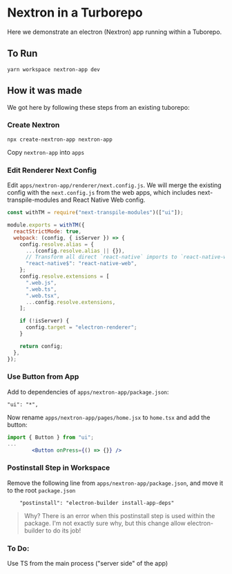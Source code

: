# Nextron in a Turborepo

Here we demonstrate an electron (Nextron) app running within a Tuborepo.

## To Run

`yarn workspace nextron-app dev`

## How it was made

We got here by following these steps from an existing tuborepo:

### Create Nextron

```
npx create-nextron-app nextron-app
```

Copy `nextron-app` into `apps`

### Edit Renderer Next Config

Edit `apps/nextron-app/renderer/next.config.js`. We will merge the existing config with the `next.config.js` from the web apps, which includes next-transpile-modules and React Native Web config.

```js
const withTM = require("next-transpile-modules")(["ui"]);

module.exports = withTM({
  reactStrictMode: true,
  webpack: (config, { isServer }) => {
    config.resolve.alias = {
      ...(config.resolve.alias || {}),
      // Transform all direct `react-native` imports to `react-native-web`
      "react-native$": "react-native-web",
    };
    config.resolve.extensions = [
      ".web.js",
      ".web.ts",
      ".web.tsx",
      ...config.resolve.extensions,
    ];

    if (!isServer) {
      config.target = "electron-renderer";
    }

    return config;
  },
});
```

### Use Button from App

Add to dependencies of `apps/nextron-app/package.json`:

```
"ui": "*",
```

Now rename `apps/nextron-app/pages/home.jsx` to `home.tsx` and add the button:

```jsx
import { Button } from "ui";
...
        <Button onPress={() => {}} />
```

### Postinstall Step in Workspace

Remove the following line from `apps/nextron-app/package.json`, and move it to the root `package.json`

```
    "postinstall": "electron-builder install-app-deps"
```

> Why? There is an error when this postinstall step is used within the package. I'm not exactly sure why, but this change allow electron-builder to do its job!

### To Do:

Use TS from the main process ("server side" of the app)

